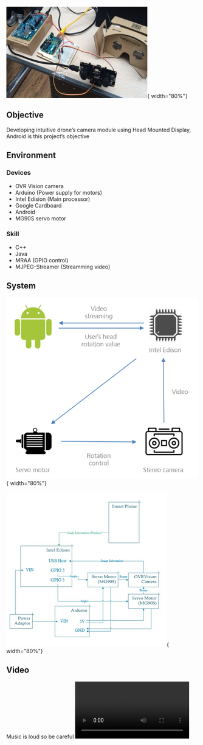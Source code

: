 ![Overview](../imgs/graduate/overview.jpg){ width="80%"}

## Objective
Developing intuitive drone’s camera module using Head Mounted Display, Android is this project’s objective

## Environment

### Devices
- OVR Vision camera
- Arduino (Power supply for motors)
- Intel Edision (Main processor)
- Google Cardboard
- Android
- MG90S servo motor

### Skill
- C++
- Java
- MRAA (GPIO control)
- MJPEG-Streamer (Streamming video)

## System
![Overview](../imgs/graduate/flow.png){ width="80%"}

![System diagram](../imgs/graduate/system.jpg){ width="80%"}

## Video
Music is loud so be careful
![type:video](../videos/Rotate.mp4)